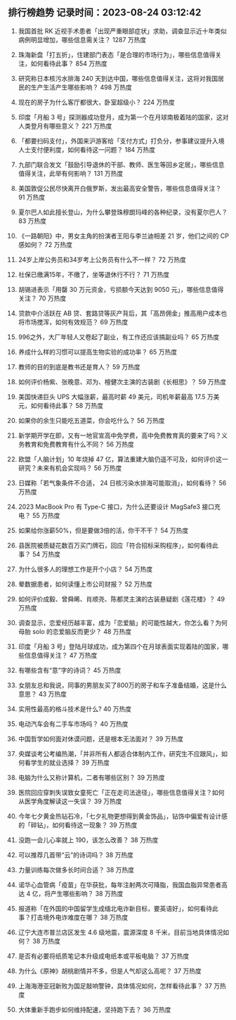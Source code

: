 
## 排行榜趋势 记录时间：2023-08-24 03:12:42
  
  1. 我国首批 RK 近视手术患者「出现严重眼部症状」求助，调查显示近十年类似病例明显增加，哪些信息需关注？ 1287 万热度
    
  2. 珠海新盘「打五折」，住建部门表态「是合理的市场行为」，哪些信息值得关注，如何看待此事？ 854 万热度
    
  3. 研究称日本核污水排海 240 天到达中国，哪些信息值得关注，这将对我国居民的生产生活产生哪些影响？ 498 万热度
    
  4. 现在的房子为什么客厅都很大，卧室超级小？ 224 万热度
    
  5. 印度「月船 3 号」探测器成功登月，成为第一个在月球南极着陆的国家，这对人类登月有哪些意义？ 221 万热度
    
  6. 「都要扫码支付」，外国来沪游客给「支付方式」打负分，参事建议提升入境人士支付便利度，如何看待这一问题？ 184 万热度
    
  7. 九部门联合发文「鼓励引导退休的干部、教师、医生等回乡定居」，哪些信息值得关注，此举有何影响？ 131 万热度
    
  8. 美国敦促公民尽快离开白俄罗斯，发出最高安全警告，哪些信息值得关注？ 91 万热度
    
  9. 夏尔巴人如此擅长登山，为什么攀登珠穆朗玛峰的各种纪录，没有夏尔巴人？ 83 万热度
    
  10. 《一路朝阳》中，男女主角的扮演者王阳与李兰迪相差 21 岁，他们之间的 CP 感如何？ 72 万热度
    
  11. 24岁上岸公务员和34岁考上公务员有什么不一样？ 72 万热度
    
  12. 社保已缴满15年，不缴了，坐等退休行不行？ 71 万热度
    
  13. 胡锡进表示「用罄 30 万元资金，亏损额今天达到 9050 元」，哪些信息值得关注？ 70 万热度
    
  14. 贷款中介活跃在 AB 贷、套路贷等灰产背后，其「高昂佣金」推高用户成本也将市场搅浑，如何有效规范？ 69 万热度
    
  15. 996之外，大厂年轻人又卷起了副业，有工作还应该搞副业吗？ 65 万热度
    
  16. 养成什么样的习惯可以提高生物实验的成功率？ 65 万热度
    
  17. 教师的目的到底是教书还是育人？ 59 万热度
    
  18. 如何评价杨紫、张晚意、邓为、檀健次主演的古装剧《长相思》？ 59 万热度
    
  19. 美国快递巨头 UPS 大幅涨薪，最高时薪 49 美元，司机年薪最高 17.5 万美元，如何看待此事？ 58 万热度
    
  20. 如果你的余生只能吃五道菜，你会吃什么？ 56 万热度
    
  21. 新学期开学在即，又有一地官宣高中免学费，高中免费教育真的要来了吗？义务教育和免费教育有什么不同？ 56 万热度
    
  22. 欧盟「人脑计划」10 年烧掉 47 亿，算法重建大脑仍遥不可及，如何评价这一研究？未来有机会实现吗？ 56 万热度
    
  23. 日媒称「若气象条件不合适， 24 日核污染水排海可能取消」，如何看待？ 56 万热度
    
  24. 2023 MacBook Pro 有 Type-C 接口，为什么还要设计 MagSafe3 接口充电？ 55 万热度
    
  25. 如果给你涨薪50%，但是要做3倍的活，你干不干？ 54 万热度
    
  26. 县医院被质疑花数百万买门牌石，回应「符合招标采购程序」，如何看待此事？ 54 万热度
    
  27. 为什么很多人的理想工作是开个小店？ 54 万热度
    
  28. 晕数据患者，如何读懂上市公司财报？ 52 万热度
    
  29. 如何评价成毅、曾舜晞、肖顺尧、陈都灵主演的古装悬疑剧《莲花楼》？ 49 万热度
    
  30. 调查显示，恋爱经历越丰富，成为「恋爱脑」的可能性越大，你怎么看？为何母胎 solo 的恋爱脑反而更少？ 48 万热度
    
  31. 印度「月船 3 号」登陆月球成功，成为第四个在月球表面实现着陆的国家，哪些信息值得关注？ 47 万热度
    
  32. 有哪些含有“意”字的诗词？ 45 万热度
    
  33. 女朋友总和我说，同事的男朋友买了800万的房子和车子准备结婚，这是什么意思？ 43 万热度
    
  34. 实用性最高的格斗技术是什么? 40 万热度
    
  35. 电动汽车会有二手车市场吗？ 40 万热度
    
  36. 中国哲学如何面对休谟问题，还是根本无法面对？ 39 万热度
    
  37. 央媒谈考公考编热潮，「并非所有人都适合体制内工作，研究生不应跟风」，如何看学生的就业选择？ 39 万热度
    
  38. 电脑为什么又称计算机，二者有哪些区别？ 39 万热度
    
  39. 医院回应穿刺失误致女童死亡「正在走司法途径」，哪些信息值得关注？如何从医学角度解读这一失误？ 39 万热度
    
  40. 今年七夕黄金热钻石冷，「七夕礼物更想得到黄金饰品」，钻饰中偏爱有设计感的「碎钻」，如何看待这一现象？ 39 万热度
    
  41. 没跑一会儿心率就上 190，该怎么改善？ 38 万热度
    
  42. 可以推荐几首带“云”的诗词吗？ 38 万热度
    
  43. 力量训练每次做多长时间合适？ 38 万热度
    
  44. 诺华心血管病「疫苗」在华获批，每年注射两次可降脂，我国血脂异常患者高达 4 亿，将产生哪些影响？ 38 万热度
    
  45. 报道称「在外国的中国留学生成缅北电诈新目标，要英语好」，如何看待此事？打击境外电诈难度在哪？ 38 万热度
    
  46. 辽宁大连市普兰店区发生 4.6 级地震，震源深度 8 千米，目前当地具体情况如何？ 38 万热度
    
  47. 是否有必要将纸质笔记本升级成电纸本或平板电脑？ 37 万热度
    
  48. 为什么《原神》胡桃剧情并不多，但是人气却这么高呢？ 37 万热度
    
  49. 上海海港亚冠新败为国足敲响警钟，具体情况如何，怎样看待此事？ 37 万热度
    
  50. 大体重新手跑步如何维持配速，坚持跑下去？ 36 万热度
    